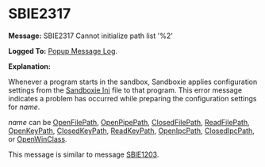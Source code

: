 # SBIE2317

**Message:** SBIE2317 Cannot initialize path list '%2'

**Logged To:** [Popup Message Log](PopupMessageLog.md).

**Explanation:**

Whenever a program starts in the sandbox, Sandboxie applies configuration settings from the [Sandboxie Ini](SandboxieIni.md) file to that program. This error message indicates a problem has occurred while preparing the configuration settings for _name_.

_name_ can be [OpenFilePath](OpenFilePath.md), [OpenPipePath](OpenPipePath.md), [ClosedFilePath](ClosedFilePath.md), [ReadFilePath](ReadFilePath.md), [OpenKeyPath](OpenKeyPath.md), [ClosedKeyPath](ClosedKeyPath.md), [ReadKeyPath](ReadKeyPath.md), [OpenIpcPath](OpenIpcPath.md), [ClosedIpcPath](ClosedIpcPath.md), or [OpenWinClass](OpenWinClass.md).

This message is similar to message [SBIE1203](SBIE1203.md).
